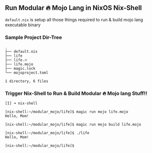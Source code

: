 ## Run Modular 🔥 Mojo Lang in NixOS Nix-Shell

`default.nix` is setup all those things required to run & build mojo lang executable binary 

### Sample Project Dir-Tree
```
.
├── default.nix
├── life
├── life.🔥
├── life.mojo
├── magic.lock
└── mojoproject.toml

1 directory, 6 files
```

### Trigger Nix-Shell to Run & Build Modular 🔥 Mojo lang Stuff!!

```
[I] ➜ nix-shell

[nix-shell:~/modular_mojo/life]$ magic run mojo life.mojo
Hello, Mom!

[nix-shell:~/modular_mojo/life]$ magic run mojo build life.mojo

[nix-shell:~/modular_mojo/life]$ ./life
Hello, Mom!

[nix-shell:~/modular_mojo/life]$

```
